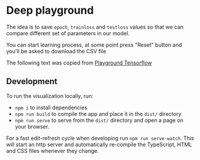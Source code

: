 # Deep playground

The idea is to save ```epoch```, ```trainloss``` and ```testloss``` values so that we can compare different set of parameters in our model.

You can start learning process, at some point press "Reset" button and you'll be asked to download the CSV file

The following text was copied from [Playground Tensorflow](https://github.com/tensorflow/playground "Playground Tensorflow")
## Development

To run the visualization locally, run:
- `npm i` to install dependencies
- `npm run build` to compile the app and place it in the `dist/` directory
- `npm run serve` to serve from the `dist/` directory and open a page on your browser.

For a fast edit-refresh cycle when developing run `npm run serve-watch`.
This will start an http server and automatically re-compile the TypeScript,
HTML and CSS files whenever they change.

